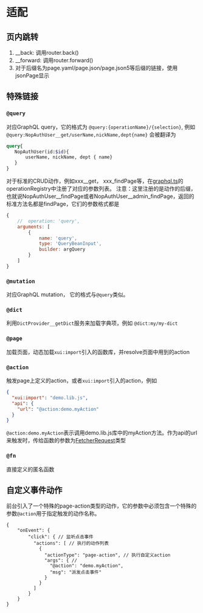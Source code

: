 # 适配

## 页内跳转

1. \_\_back: 调用router.back()
2. \_\_forward: 调用router.forward()
3. 对于后缀名为page.yaml/page.json/page.json5等后缀的链接，使用jsonPage显示

## 特殊链接

### `@query`

对应GraphQL query，它的格式为 `@query:{operationName}/{selection}`,
例如 `@query:NopAuthUser__get/userName,nickName,dept{name}` 会被翻译为

```graphql
query{
   NopAuthUser(id:$id){
       userName, nickName, dept { name}
   }
}
```

对于标准的CRUD动作，例如xxx\_\_get， xxx\_findPage等，在[graphql.ts](https://gitee.com/canonical-entropy/nop-chaos/blob/master/packages/nop-core/src/core/graphql.ts)的operationRegistry中注册了对应的参数列表。
注意：这里注册的是动作的后缀，也就说NopAuthUser\_\_findPage或者NopAuthUser\_\_admin\_findPage，返回的标准方法名都是findPage，它们的参数格式都是

```javascript
{
    //  operation: 'query',
    arguments: [
        {
            name: 'query',
            type: 'QueryBeanInput',
            builder: argQuery
        }
    ]
}
```

### `@mutation`

对应GraphQL mutation， 它的格式与`@query`类似。

### `@dict`

利用`DictProvider__getDict`服务来加载字典项，例如 `@dict:my/my-dict`

### `@page`

加载页面，动态加载`xui:import`引入的函数库，并resolve页面中用到的action

### `@action`

触发page上定义的action，或者`xui:import`引入的action，例如

```json
{
  "xui:import": "demo.lib.js",
  "api": {
    "url": "@action:demo.myAction"
  }
}
```

`@action:demo.myAction`表示调用demo.lib.js库中的myAction方法。作为api的url来触发时，传给函数的参数为[FetcherRequest](https://gitee.com/canonical-entropy/nop-chaos/blob/master/packages/nop-core/src/core/types.ts)类型

### `@fn`

直接定义的匿名函数

## 自定义事件动作

前台引入了一个特殊的page-action类型的动作，它的参数中必须包含一个特殊的参数`@action`用于指定触发的动作名称。

```json5
{
    "onEvent": {
        "click": { // 监听点击事件
          "actions": [ // 执行的动作列表
            {
              "actionType": "page-action", // 执行自定义action
              "args": { // 
                "@action": "demo.myAction",
                "msg": "派发点击事件"
              }
            }
          ]
        }
    }
}
```
